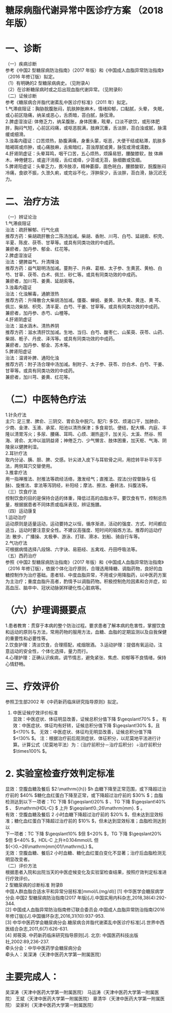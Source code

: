 # 糖尿病脂代谢异常中医诊疗方案 （2018 年版）  
# 一、诊断  
（一）疾病诊断  
参考《中国2 型糖尿病防治指南》（2017 年版）和《中国成人血脂异常防治指南》（2016 年修订版）拟定。  
（1）有明确的2 型糖尿病病史。（见附录A）  
（2）在诊断糖尿病时或之后出现血脂代谢异常。（见附录B）  
（二）证候诊断  
参考《糖尿病合并脂代谢紊乱中医诊疗标准》（2011 年）拟定。  
1.气滞痰阻证：胸胁脘腹胀闷，肌肤肿胀麻木，情绪抑郁，口黏腻，头晕， 失眠，或心前区隐痛，纳呆或恶心，舌质暗，苔白腻，脉弦滑。  
2.脾虚湿浊证: 体倦乏力，纳呆腹胀，身体困重，眩晕，口淡不欲饮，或形体肥胖，胸闷气短，心前区闷痛，或呕恶脘满，肢麻沉重，舌淡胖，苔白浊或腻，脉濡缓或细滑。  
3.浊毒内蕴证：口苦烦热，胁腹满痛，身重头蒙，呕恶，大便干结或粘滞，肌肤多暗褐斑或疖肿，或心痛肢麻，舌紫暗红，苔浊厚腻或黄，脉弦或滑或濡数。  
4.肝肾阴虚证：头晕耳鸣，咽干口苦，五心烦热，烦躁易怒，腰酸膝软，肢 体麻木，神倦健忘，或盗汗消瘦，舌红或绛，少苔或无苔，脉细数或弦细。  
5.脾肾阳虚证：头晕乏力，畏冷肢凉，精神萎靡，面色晄白，腰膝酸软，脘腹胀闷冷痛，食欲不振，久泄久痢，或完谷不化，浮肿尿少，舌淡胖，苔白滑，脉沉迟无力。  
# 二、治疗方法  
（一）辨证论治  
1.气滞痰阻证  
治法：疏肝解郁、行气化痰  
推荐方药：柴胡疏肝散合二陈汤加减。柴胡、香附、川芎、白芍、延胡索、枳壳、半夏、陈皮、茯苓、甘草等。或具有同类功效的中成药。  
兼瘀者，加丹参、郁金、红花等。  
2.脾虚湿浊证  
治法：健脾益气、升清降浊  
推荐方药：益气聪明汤加减。蔓荆子、升麻、葛根、太子参、生黄芪、黄柏、白芍、甘草、茯苓、白术、佩兰、砂仁等。或具有同类功效的中成药。  
兼瘀者，加川芎、姜黄、延胡索等。  
3.浊毒内蕴证  
治法：化浊解毒，通腑泄热  
推荐方药：升降散合大柴胡汤加减。僵蚕、蝉蜕、姜黄、熟大黄、黄连、黄 芩、佩兰、柴胡、枳壳、清半夏、白芍、干姜、甘草等。或具有同类功效的中成药。  
兼瘀者，加丹参、赤芍、山楂等。  
4.肝肾阴虚证  
治法：滋水涵木、清热养阴  
推荐方药：滋水清肝饮加减。生地、当归、白芍、酸枣仁、山茱萸、茯苓、山药、柴胡、栀子、丹皮、泽泻等。或具有同类功效的中成药。  
兼瘀者，加丹参、郁金、苏木等。  
5.脾肾阳虚证  
治法：温肾补脾、通阳化浊  
推荐方药：附子汤合理中汤加减。制附子、太子参、茯苓、炒白术、白芍、干姜、甘草等。或具有同类功效的中成药。  
兼瘀者，加川芎、姜黄、红花等。  
# （二）中医特色疗法  
1.针灸疗法  
主穴: 足三里、脾俞、三阴交、胃俞及中脘穴。配穴: 多饮、烦渴口干，加肺俞、少商、金津、玉液、承浆、阳池以清热保津；多食易饥、便结，配大横、内庭、丰隆以清胃泻火；多尿、腰痛、耳鸣、心烦、潮热盗汗，加关元、太溪、然谷、照海、肾俞、太冲以滋阴益肾；神倦乏力、少气懒言、肢体困重，加天枢、气海、阴陵泉以健脾利湿。  
2.耳针疗法  
取内分泌、胰、胆、脾、交感。针尖进入皮下与耳软骨之间，用捻转平补平泻手法，两侧耳穴交替使用。  
3.推拿疗法  
用一指禅推法、肘推法等疏经活络，激发经气；直推法、捏法(分捏督脉与 任脉)、旋推法、拿法等泻阴经，补阳经；摩法、擦法、叠转法、抖腹法等。  
（三）饮食疗法  
控制饮食的目的是保持合适的体重，降低过高的血脂水平。要饮食有节，控制总热量，根据据患者不同体质或临床表现，辨证施膳。  
（四）运动康复  
1.运动治疗  
运动原则是适量运动，运动要持之以恒，循序渐进，活动的强度、方式、时间都应适当，运动时要注意安全性。不建议高强度、短时间的锻炼方法。推荐的运动疗法: 散步、广播操、太极拳、游泳、打球、滑冰、划船、骑自行车等。  
2.气功疗法  
可根据病情选择八段锦、六字诀、易筋经、五禽戏、丹田呼吸法等。  
（五）西药治疗  
参照《中国2 型糖尿病防治指南》（2017 年版）和《中国成人血脂异常防治指南》（2016 年修订版），依据个体化治疗原则，合理选用降糖、调脂药物，良好的血糖控制作为治疗基础。患者轻、中度血脂异常，不用或少用降脂药，以中医药方案为主治疗；重度血脂升高者，酌情予以调脂药物。积极控制危险因素和合并症，如高血压、脑卒中、冠状动脉粥样硬化性心脏病等。  
# （六）护理调摄要点  
1.患者教育：贯穿于本病的整个防治过程。要求患者了解本病的危害性，掌握饮食和运动的原则与方法，常用药物的服用方法，血糖、血脂的定期监测以及自我保健的重要性和必要性等。  
2.饮食护理：清淡饮食，合理搭配，戒烟限酒。 3.运动护理：提倡有氧运动，注意运动的安全性，个体化选择，量力而行。  
4.心理护理：正确认识疾病，调节情志，避免紧张、焦虑、抑郁等不良情绪，保持心情舒畅。  
# 三、疗效评价  
参照卫生部2002 年《中药新药临床研究指导原则》拟定。  
1. 中医证候疗效评价标准  
显效：中医症状、体征明显改善，证候总积分值下降 $\geqslant\!70\% $ 。  有效：中医症状、体征均有好转，证候总积分值下降 $\geqslant\!30\% $，且 $<\!70\% $。 无效：中医症状、体征均无明显改善，证候总积分值下降 $<\!30\% $。 注：根据治疗前后观测症状、体征积分，以尼莫地平法进行计算。计算公式（尼莫地平法）为：（治疗前积分－治疗后积分）÷治疗前积分 $\times100\% $。  
# 2. 实验室检查疗效判定标准  
显效：空腹血糖及餐后 $2\:\mathrm{{h}} $h 血糖下降至正常范围，或下降超过治疗前的 $40\% $糖化血红蛋白下降至正常，或下降超过治疗前的 $30\% $；血脂检测达到以下一项者：TC 下降 ${\geqslant}20\% $ 、TG 下降 $\geqslant\!40\% $ 、 $\mathrm{HDL-C} $  上升 $\geqslant\!0.\;26\mathrm{mm}. $ 。  
有效：空腹血糖及餐后 2 小时血糖下降超过治疗前的 $20\% $，但未达到显效标准；糖化血红蛋白下降超过治疗前的 $10\% $，但未达到显效标准；血脂检测达到以  
下一项者：TC 下降 $\geqslant10\% $但 $<20\% $，TG 下降 $\geqslant20\% $但 $<40\% $，HDL-C 上升≥0.104mmol/L 但 ${<}0.~26\mathrm{mm}01/\mathrm{L} $。  
无效：空腹血糖、餐后2 小时血糖、糖化血红蛋白变化不显著；治疗后血脂检测无明显改变者。  
（二）评价方法  
根据患者入院和出院当天的中医症候变化及实验室检查结果，按照疗效判定标准进行疗效评价。  
2 型糖尿病的诊断标准 
附录B  
中国人群血脂合适水平和异常分层标准[mmol/L(mg/dl)] 
[1] 中华医学会糖尿病学分会.中国2 型糖尿病防治指南(2017 年版)[J].中国实用内科杂志,2018,38(4):292-344.  
[2] 中国成人血脂异常防治指南修订联合委员会.中国成人血脂异常防治指南(2016 年修订版)[J].中国循环杂志,2016,31(10):937-953.  
[3] 中华中医药学会糖尿病分会.糖尿病合并脂代谢紊乱中医诊疗标准[J].世界中西医结合杂志,2011,6(7):626-631.  
[4] 郑筱萸. 中药新药临床研究指导原则[J]. 北京: 中国医药科技出版社,2002:89,236-237.  
牵头分会：中华中医药学会糖尿病分会  
牵头人：吴深涛（天津中医药大学第一附属医院）  
# 主要完成人：  
吴深涛（天津中医药大学第一附属医院） 马运涛（天津中医药大学第一附属医院） 王斌（天津中医药大学第一附属医院） 章清华（天津中医药大学第一附属医院） 梁家利（天津中医药大学第一附属医院）  